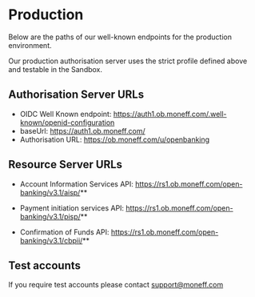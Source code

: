 # Production

Below are the paths of our well-known endpoints for the production environment.

Our production authorisation server uses the strict profile defined above and testable in the Sandbox.

## Authorisation Server URLs
- OIDC Well Known endpoint: https://auth1.ob.moneff.com/.well-known/openid-configuration
- baseUrl: https://auth1.ob.moneff.com/
- Authorisation URL: https://ob.moneff.com/u/openbanking

## Resource Server URLs
- Account Information Services API: https://rs1.ob.moneff.com/open-banking/v3.1/aisp/**

- Payment initiation services API: https://rs1.ob.moneff.com/open-banking/v3.1/pisp/**

- Confirmation of Funds API: https://rs1.ob.moneff.com/open-banking/v3.1/cbpii/**

## Test accounts
If you require test accounts please contact [support@moneff.com](mailto:support@moneff.com)
